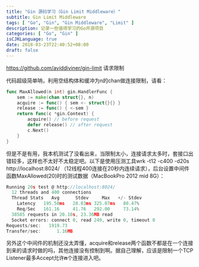 ```yaml
---
title: "Gin 源码学习（Gin Limit Middleware）"
subtitle: Gin Limit Middleware
tags: [ "Go", "Gin", "Gin Middleware", "Limit" ]
description: 记录一些值得学习的Go开源项目
categories: [ "Go", "Gin" ]
isCJKLanguage: true
date: 2018-03-23T22:40:52+08:00
draft: false
---
```


https://github.com/aviddiviner/gin-limit 请求限制

代码超级简单呐，利用空结构体和缓冲为n的chan做连接限制，请看：

```go
func MaxAllowed(n int) gin.HandlerFunc {
	sem := make(chan struct{}, n)
	acquire := func() { sem <- struct{}{} }
	release := func() { <-sem }
	return func(c *gin.Context) {
		acquire() // before request
		defer release() // after request
		c.Next()
	}
}
```

<!--more-->

但是不是有用，我本机测试了没看出来，当限制太小，连接请求太多时，套接口出错较多，这样也不太好不太稳定吧。以下是使用压测工具wrk -t12 -c400 -d20s http://localhost:8024/ （12线程400连接在20秒内连续请求），后台设置中间件函数MaxAllowed(20)时的测试数据（MacBookPro 2012 mid 8G）：

```c
Running 20s test @ http://localhost:8024/
  12 threads and 400 connections
  Thread Stats   Avg      Stdev     Max   +/- Stdev
    Latency   195.50ms   28.03ms 325.07ms   80.47%
    Req/Sec   161.16     41.76   292.00     73.14%
  38585 requests in 20.10s, 23.36MB read
  Socket errors: connect 0, read 249, write 0, timeout 0
Requests/sec:   1919.73
Transfer/sec:      1.16MB
```

另外这个中间件的机制还没太弄懂，acquire和release两个函数不都是在一个连接到来的请求时做的吗，其他连接没有控制到啊。据自己理解，应该是限制一个TCP Listener最多Accept允许**n**个连接进入吧。